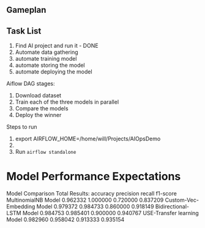 

## Gameplan

## Task List

1. Find AI project and run it - DONE
2. Automate data gathering
3. automate training model
4. automate storing the model
5. automate deploying the model

Aiflow DAG stages:
1. Download dataset
2. Train each of the three models in parallel
3. Compare the models
4. Deploy the winner


Steps to run 
1. export AIRFLOW_HOME=/home/will/Projects/AIOpsDemo
2. 
2. Run `airflow standalone`


# Model Performance Expectations
Model Comparison Total Results:
                             accuracy  precision    recall  f1-score
MultinomialNB Model          0.962332   1.000000  0.720000  0.837209
Custom-Vec-Embedding Model   0.979372   0.984733  0.860000  0.918149
Bidirectional-LSTM Model     0.984753   0.985401  0.900000  0.940767
USE-Transfer learning Model  0.982960   0.958042  0.913333  0.935154
